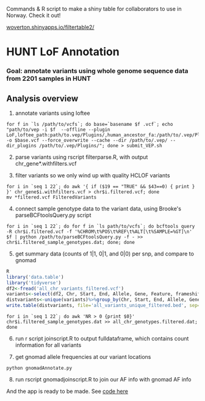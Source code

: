 Commands & R script to make a shiny table for collaborators to use in Norway. Check it out! 

[woverton.shinyapps.io/filtertable2/](woverton.shinyapps.io/filtertable2/)


# HUNT LoF Annotation

### Goal: annotate variants using whole genome sequence data from 2201 samples in HUNT

##  Analysis overview

1) annotate variants using loftee

```console
for f in `ls /path/to/vcfs`; do base=`basename $f .vcf`; echo "path/to/vep -i $f  --offline --plugin LoF,loftee_path:path/to.vep/Plugins/,human_ancestor_fa:/path/to/.vep/Plugins/human_ancestor.fa.gz,conservation_file:/path/to/.vep/Plugins/phylocsf_gerp.sql  -o $base.vcf --force_overwrite --cache --dir /path/to/.vep/ --dir_plugins /path/to/.vep/Plugins/"; done > submit_VEP.sh
```

2) parse variants using rscript filterparse.R, with output chr_gene*.withfilters.vcf

3) filter variants so we only wind up with quality HCLOF variants

```console
for i in `seq 1 22`; do awk '{ if ($19 == "TRUE" && $43==0) { print } }' chr_gene$i.withfilters.vcf > chr$i.filtered.vcf; done
mv *filtered.vcf FilteredVariants
```

4) connect sample genotype data to the variant data, using Brooke's parseBCFtoolsQuery.py script

```console
for i in `seq 1 22`; do for f in `ls path/to/vcfs`; do bcftools query -R chr$i.filtered.vcf -f '%CHROM\t%POS\t%REF\t%ALT[\t%SAMPLE=%GT]\n' $f | python /path/to/parseBCFtoolsQuery.py -f - >> chr$i.filtered_sample_genotypes.dat; done; done
```

5) get summary data (counts of 1|1, 0|1, and 0|0) per snp, and compare to gnomad
```R
R
library('data.table')
library('tidyverse')
df2<-fread('all_chr_variants_filtered.vcf')
variants<-select(df2, Chr, Start, End, Allele, Gene, Feature, frameshift.ind, SG.ind, V5)%>%rename(gene_name=V5)
distvariants<-unique(variants)%>%group_by(Chr, Start, End, Allele, Gene, gene_name)%>%summarise(frameshift=as.factor(max(frameshift.ind)),stopgain=as.factor(max(SG.ind)))
write.table(distvariants, file='all_variants_unique_filtered.bed', sep="\t", append = FALSE, quote = FALSE,row.names = FALSE, col.names=FALSE)
```
```console
for i in `seq 1 22`; do awk 'NR > 0 {print $0}' chr$i.filtered_sample_genotypes.dat >> all_chr_genotypes.filtered.dat; done
```

6) run r script joinscript.R to output fulldataframe, which contains count information for all variants

7) get gnomad allele frequencies at our variant locations
```console
python gnomadAnnotate.py
```

8) run rscript gnomadjoinscript.R to join our AF info with gnomad AF info

And the app is ready to be made. See [code here](./app.R)

